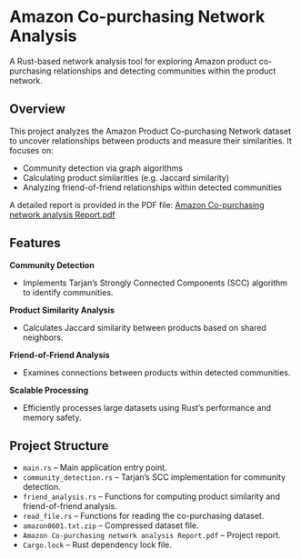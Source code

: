 # Amazon Co-purchasing Network Analysis

A Rust-based network analysis tool for exploring Amazon product co-purchasing relationships and detecting communities within the product network.


## Overview

This project analyzes the Amazon Product Co-purchasing Network dataset to uncover relationships between products and measure their similarities. It focuses on:

- Community detection via graph algorithms
- Calculating product similarities (e.g. Jaccard similarity)
- Analyzing friend-of-friend relationships within detected communities

A detailed report is provided in the PDF file: [Amazon Co-purchasing network analysis Report.pdf](https://github.com/pnylin0720/Amazon-Co-purchasing-Network-Analysis/blob/main/Amazon%20Co-purchasing%20network%20analysis%20Report.pdf)


##  Features

 **Community Detection**  
- Implements Tarjan’s Strongly Connected Components (SCC) algorithm to identify communities.

 **Product Similarity Analysis**  
- Calculates Jaccard similarity between products based on shared neighbors.

 **Friend-of-Friend Analysis**  
- Examines connections between products within detected communities.

 **Scalable Processing**  
- Efficiently processes large datasets using Rust’s performance and memory safety.


##  Project Structure

- `main.rs` – Main application entry point.
- `community_detection.rs` – Tarjan’s SCC implementation for community detection.
- `friend_analysis.rs` – Functions for computing product similarity and friend-of-friend analysis.
- `read_file.rs` – Functions for reading the co-purchasing dataset.
- `amazon0601.txt.zip` – Compressed dataset file.
- `Amazon Co-purchasing network analysis Report.pdf` – Project report.
- `Cargo.lock` – Rust dependency lock file.
